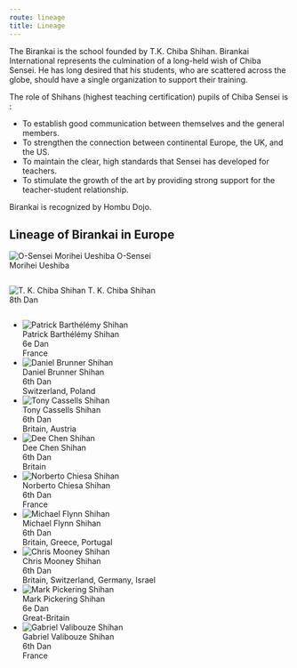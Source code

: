 ```yaml
---
route: lineage
title: Lineage
---
```

<section class="intro">

The Birankai is the school founded by T.K. Chiba Shihan. Birankai International
represents the culmination of a long-held wish of Chiba Sensei. He has long desired
that his students, who are scattered across the globe, should have a single organization
to support their training.

The role of Shihans (highest teaching certification) pupils of Chiba Sensei is :

- To establish good communication between themselves and the general members.
- To strengthen the connection between continental Europe, the UK, and the US.
- To maintain the clear, high standards that Sensei has developed for teachers.
- To stimulate the growth of the art by providing strong support for the teacher-student relationship.

Birankai is recognized by Hombu Dojo.

</section>

## Lineage of Birankai in Europe

<section class="lineage">
  <img src="/images/lineage/o_sensei.jpg" alt="O-Sensei Morihei Ueshiba" />
  <span>O-Sensei<br />
    Morihei Ueshiba</span>
  <p><img src="/images/lineage/arrow1.gif" alt="" /></p>
  <img src="/images/lineage/chiba_sensei.jpg" alt="T. K. Chiba Shihan" />
  <span>T. K. Chiba Shihan<br />
    8th Dan</span>
  <p><img src="/images/lineage/arrow1.gif" alt="" /></p>

  - <img src="/images/lineage/patrick_barthelemy.png" alt="Patrick Barthélémy Shihan" />\
      Patrick Barthélémy Shihan\
      6e Dan\
      France
  - <img src="/images/lineage/daniel_brunner.jpg" alt="Daniel Brunner Shihan" />\
      Daniel Brunner Shihan\
      6th Dan\
      Switzerland,
      Poland
  - <img src="/images/lineage/tony_cassells.jpg" alt="Tony Cassells Shihan" />\
      Tony Cassells Shihan\
      6th Dan\
      Britain,
      Austria
  - <img src="/images/lineage/dee_chen.jpg" alt="Dee Chen Shihan" />\
      Dee Chen Shihan\
      6th Dan\
      Britain
  - <img src="/images/lineage/norberto_chiesa.jpg" alt="Norberto Chiesa Shihan" />\
      Norberto Chiesa Shihan\
      6th Dan\
      France
  - <img src="/images/lineage/michael_flynn.jpg" alt="Michael Flynn Shihan" />\
      Michael Flynn Shihan\
      6th Dan\
      Britain,
      Greece,
      Portugal
  - <img src="/images/lineage/chris_mooney.jpg" alt="Chris Mooney Shihan" />\
      Chris Mooney Shihan\
      6th Dan\
      Britain,
      Switzerland,
      Germany,
      Israel
  - <img src="/images/lineage/mark_pickering.jpg" alt="Mark Pickering Shihan" />\
      Mark Pickering Shihan\
      6e Dan\
      Great-Britain
  - <img src="/images/lineage/gabriel_valibouze.jpg" alt="Gabriel Valibouze Shihan" />\
      Gabriel Valibouze Shihan\
      6th Dan\
      France

</section>
